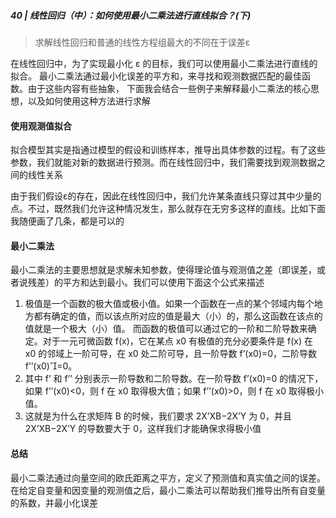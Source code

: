 ##### 40 | 线性回归（中）：如何使用最小二乘法进行直线拟合？(下)

> 求解线性回归和普通的线性方程组最大的不同在于误差ε

在线性回归中，为了实现最小化 ε 的目标，我们可以使用最小二乘法进行直线的拟合。
最小二乘法通过最小化误差的平方和，来寻找和观测数据匹配的最佳函数。由于这些内容有些抽象，
下面我会结合一些例子来解释最小二乘法的核心思想，以及如何使用这种方法进行求解

#### 使用观测值拟合
拟合模型其实是指通过模型的假设和训练样本，推导出具体参数的过程。有了这些参数，我们就能对新的数据进行预测。而在线性回归中，我们需要找到观测数据之间的线性关系

由于我们假设ε的存在，因此在线性回归中，我们允许某条直线只穿过其中少量的点。不过，既然我们允许这种情况发生，那么就存在无穷多这样的直线。比如下面我随便画了几条，都是可以的

#### 最小二乘法
最小二乘法的主要思想就是求解未知参数，使得理论值与观测值之差（即误差，或者说残差）的平方和达到最小。我们可以使用下面这个公式来描述

1. 极值是一个函数的极大值或极小值。如果一个函数在一点的某个邻域内每个地方都有确定的值，而以该点所对应的值是最大（小）的，那么这函数在该点的值就是一个极大（小）值。
而函数的极值可以通过它的一阶和二阶导数来确定。对于一元可微函数 f(x)，它在某点 x0​ 有极值的充分必要条件是 f(x) 在 x0​ 的邻域上一阶可导，在 x0​ 处二阶可导，且一阶导数 f’(x0​)=0，二阶导数 f’’(x0​)​=0。
2. 其中 f’ 和 f’’ 分别表示一阶导数和二阶导数。在一阶导数 f’(x0)=0 的情况下，如果 f’’(x0)<0，则 f 在 x0​ 取得极大值；如果 f’’(x0)>0，则 f 在 x0​ 取得极小值。
3. 这就是为什么在求矩阵 B 的时候，我们要求 2X’XB−2X’Y 为 0，并且 2X’XB−2X’Y 的导数要大于 0，这样我们才能确保求得极小值

#### 总结
最小二乘法通过向量空间的欧氏距离之平方，定义了预测值和真实值之间的误差。
在给定自变量和因变量的观测值之后，最小二乘法可以帮助我们推导出所有自变量的系数，并最小化误差
